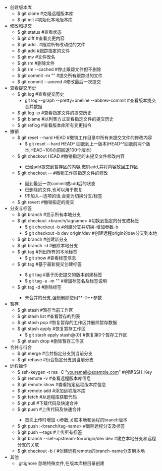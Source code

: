 - 创建版本库
  - $ git clone <url> #克隆远程版本库
  - $ git init #初始化本地版本库
- 修改和提交
  - $ git status #查看状态
  - $ git diff #查看变更内容
  - $ git add . #跟踪所有改动过的文件
  - $ git add <file> #跟踪指定的文件
  - $ git mv <old> <new> #文件改名
  - $ git rm <file> #删除文件
  - $ git rm --cached <file>#停止跟踪文件但不删除
  - $ git commit -m "<commit message>" #提交所有跟踪过的文件
  - $ git commit --amend #修改最后一次提交
- 查看提交历史
  - $ git log #查看提交历史
    - git log --graph --pretty=oneline --abbrev-commit #查看版本提交合并数据
  - $ git log -p <file> #查看指定文件的提交历史
  - $ git blame <file> #以列表方式查看指定文件的提交历史
  - $ git reflog #查看版本库所有变更指令
- 撤销
  - $ git reset --hard HEAD #撤销工作目录中所有未提交文件的修改内容
    - $ git reset --hard HEAD^ 回退到上一版本(HEAD^^回退前两个版本,HEAD~100向前回退100个版本)
  - $ git checkout HEAD <file> #撤销指定的未提交文件修改内容
    - 已经add提交到暂存区的内容,撤销add,并将内容放回工作区
  - $ git checkout -- <file> #撤销工作区指定文件的修改
    - 回到最近一次commit或add后的状态
    - 已删除的文件,也可以用于恢复
    - !不加入--选项的话,会变为切换分支/标签
  - $ git revert <commit> #撤销指定的提交
- 分支与标签
  - $ git branch #显示所有本地分支
  - $ git checkout <branch/tagname> #切换到指定的分支或标签
    - $ git checkout -b <branch> #创建分支并切换-增加参数-b
    - $ git checkout -b dev origin/dev #创建远程origin的dev分支到本地
  - $ git branch <new-branch> #创建新分支
  - $ git branch -d <branch> #删除本地分支
  - $ git tag #列出所有的本地标签
    - $ git show <tagname> #查看标签信息
  - $ git tag <tagname> #基于最新提交创建标签
    - $ git tag <tagname> <commit-ver> #基于历史提交的版本创建标签
    - $ git tag -a <tag-name> -m "<tag message>" <commit-ver> #增加标签名及标签说明
  - $ git tag -d <tagname> #删除标签
    - 未合并的分支,强制删除使用**-D**参数
- 暂存
  - $ git stash #暂存当前工作区
  - $ git stash list #查看暂存的列表
  - $ git stash pop #恢复暂存的工作区并删除暂存数据
  - $ git stash apply #恢复暂存工作区
    - $ git stash apply stash@{0} #恢复第0个暂存工作区
  - $ git stash drop #删除暂存工作区
- 合并与衍合
  - $ git merge <branch> #合并指定分支到当前分支
  - $ git rebase <branch> #衍合指定分支到当前分支
- 远程操作
  - $ ssh-keygen -t rsa -C "youremail@example.com" #创建SSH_Key
  - $ git remote -v #查看远程版本库信息
  - $ git remote show <remote> #查看指定远程版本库信息
  - $ git remote add <remote> <url> #添加远程版本库
  - $ git fetch <remote> #从远程库获取代码
  - $ git pull <remote> <branch> #下载代码及快速合并
  - $ git push <remote> <branch> #上传代码及快速合并
    - 首次上传时增加-u参数,关联本地和远程的branch版本
  - $ git push <remote> :<branch/tag-name> #删除远程分支及标签
  - $ git push --tags #上传所有标签
  - $ git branch --set-upstream-to=origin/dev dev #建立本地分支和远程分支的关联
  - $ git checkout -b <branch> <remote>/<branch> #创建远程remote的branch-name分支到本地
- 其他
  - .gitignore 忽略特殊文件,在版本库根目录创建